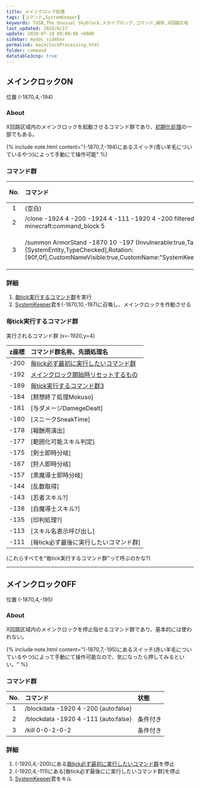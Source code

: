 ```yaml
---
title: メインクロック処理
tags: [コマンド,SystemKeeper]
keywords: TUSB,The Unusual Skyblock,スカイブロック,コマンド,解析,X回路区域
last_updated: 2020/6/17
update: 2020-07-10 09:00:00 +0000
sidebar: mydoc_sidebar
permalink: mainclockProcessing.html
folder: command
datatable3cnp: true
---
```


## メインクロックON

<span class="label label-primary">位置 (-1870,4,-194)</span>

### About

X回路区域内のメインクロックを起動させるコマンド群であり、[初期化処理](initializeProcessing.html)の一部でもある。

{% include note.html content="(-1870,7,-194)にあるスイッチ(青い羊毛についているやつ)によって手動にて操作可能" %}

### コマンド群

<div class="datatable3cnp-begin"></div>

|No.|コマンド|状態|
|:-:|:-|:-|
|1|(空白)|
|2|/clone -1924 4 -200 -1924 4 -111 -1920 4 -200 filtered force minecraft:command_block 5|
|3|/summon ArmorStand -1870 10 -197 {Invulnerable:true,Tags:[SystemEntity,TypeChecked],Rotation:[90f,0f],CustomNameVisible:true,CustomName:"SystemKeeper",UUIDMost:2l,UUIDLeast:2l}|条件付き|

<div class="datatable3cnp-begin"></div>

### 詳細

1. [毎tick実行するコマンド群](#毎tick実行するコマンド群)を実行
2. [SystemKeeper](TUSB_Analysis_Entity.html#systemkeeper)君を(-1870,10,-197)に召喚し、メインクロックを作動させる

### 毎tick実行するコマンド群

実行されるコマンド群 (x=-1920,y=4)

|z座標|コマンド群名称、先頭処理名|
|:-:|:-|
|-200|[毎tick必ず最初に実行したいコマンド群](runFirst.html)|
|-192|[メインクロック開始時リセットするもの](reset.html)|
|-189|[毎tick実行するコマンド群3](3_command.html)|
|-184|[黙想終了処理Mokuso]|
|-181|[与ダメージDamegeDealt]|
|-180|[スニークSneakTime]|
|-178|[報酬用演出]|
|-177|[範囲化可能スキル判定]|
|-175|[剣士即時分岐]|
|-167|[狩人即時分岐]|
|-157|[黒魔導士即時分岐]|
|-144|[乱数取得]|
|-143|[忍者スキル?]|
|-138|[白魔導士スキル?]|
|-135|[印判処理?]|
|-113|[スキル名表示呼び出し]|
|-111|[毎tick必ず最後に実行したいコマンド群]|

(これらすべてを"毎tick実行するコマンド群"って呼ぶのかな?)

---

## メインクロックOFF

<span class="label label-primary">位置 (-1870,4,-195)</span>

### About

X回路区域内のメインクロックを停止指せるコマンド群であり、基本的には使われない。

{% include note.html content="(-1870,7,-195)にあるスイッチ(赤い羊毛についているやつ)によって手動にて操作可能なので、気になったら押してみるといい。" %}

### コマンド群

|No.|コマンド|状態|
|:-:|:-|:-|
|1|/blockdata -1920 4 -200 {auto:false}|
|2|/blockdata -1920 4 -111 {auto:false}|条件付き|
|3|/kill 0-0-2-0-2|条件付き|

### 詳細

1. (-1920,4,-200)にある[毎tick必ず最初に実行したいコマンド群](runFirst.html)を停止
2. (-1920,4,-111)にある[毎tick必ず最後にに実行したいコマンド群]を停止
3. [SystemKeeper](TUSB_Analysis_Entity.html#systemkeeper)君をキル
